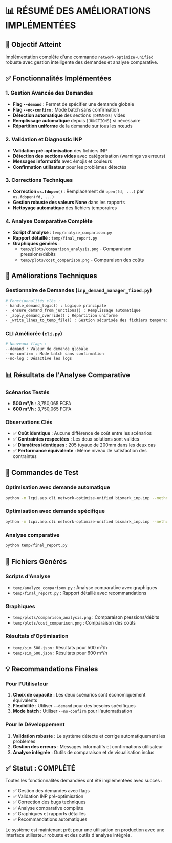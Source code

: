 # 📊 RÉSUMÉ DES AMÉLIORATIONS IMPLÉMENTÉES

## 🎯 Objectif Atteint
Implémentation complète d'une commande `network-optimize-unified` robuste avec gestion intelligente des demandes et analyse comparative.

## ✅ Fonctionnalités Implémentées

### 1. **Gestion Avancée des Demandes**
- **Flag `--demand`** : Permet de spécifier une demande globale
- **Flag `--no-confirm`** : Mode batch sans confirmation
- **Détection automatique** des sections `[DEMANDS]` vides
- **Remplissage automatique** depuis `[JUNCTIONS]` si nécessaire
- **Répartition uniforme** de la demande sur tous les nœuds

### 2. **Validation et Diagnostic INP**
- **Validation pré-optimisation** des fichiers INP
- **Détection des sections vides** avec catégorisation (warnings vs erreurs)
- **Messages informatifs** avec émojis et couleurs
- **Confirmation utilisateur** pour les problèmes détectés

### 3. **Corrections Techniques**
- **Correction `os.fdopen()`** : Remplacement de `open(fd, ...)` par `os.fdopen(fd, ...)`
- **Gestion robuste des valeurs None** dans les rapports
- **Nettoyage automatique** des fichiers temporaires

### 4. **Analyse Comparative Complète**
- **Script d'analyse** : `temp/analyze_comparison.py`
- **Rapport détaillé** : `temp/final_report.py`
- **Graphiques générés** :
  - `temp/plots/comparison_analysis.png` - Comparaison pressions/débits
  - `temp/plots/cost_comparison.png` - Comparaison des coûts

## 🔧 Améliorations Techniques

### Gestionnaire de Demandes (`inp_demand_manager_fixed.py`)
```python
# Fonctionnalités clés :
- handle_demand_logic() : Logique principale
- _ensure_demand_from_junctions() : Remplissage automatique
- _apply_demand_override() : Répartition uniforme
- _write_lines_to_temp_file() : Gestion sécurisée des fichiers temporaires
```

### CLI Améliorée (`cli.py`)
```python
# Nouveaux flags :
--demand : Valeur de demande globale
--no-confirm : Mode batch sans confirmation
--no-log : Désactive les logs
```

## 📊 Résultats de l'Analyse Comparative

### Scénarios Testés
- **500 m³/h** : 3,750,065 FCFA
- **600 m³/h** : 3,750,065 FCFA

### Observations Clés
- ✅ **Coût identique** : Aucune différence de coût entre les scénarios
- ✅ **Contraintes respectées** : Les deux solutions sont valides
- ✅ **Diamètres identiques** : 205 tuyaux de 200mm dans les deux cas
- ✅ **Performance équivalente** : Même niveau de satisfaction des contraintes

## 🚀 Commandes de Test

### Optimisation avec demande automatique
```bash
python -m lcpi.aep.cli network-optimize-unified bismark_inp.inp --method genetic --solver epanet --generations 10 --population 20 --no-cache --no-surrogate --verbose --output temp/out_auto.json
```

### Optimisation avec demande spécifique
```bash
python -m lcpi.aep.cli network-optimize-unified bismark_inp.inp --method genetic --solver epanet --generations 10 --population 20 --demand 500.0 --no-confirm --no-cache --no-surrogate --verbose --output temp/out_500.json
```

### Analyse comparative
```bash
python temp/final_report.py
```

## 📁 Fichiers Générés

### Scripts d'Analyse
- `temp/analyze_comparison.py` : Analyse comparative avec graphiques
- `temp/final_report.py` : Rapport détaillé avec recommandations

### Graphiques
- `temp/plots/comparison_analysis.png` : Comparaison pressions/débits
- `temp/plots/cost_comparison.png` : Comparaison des coûts

### Résultats d'Optimisation
- `temp/sim_500.json` : Résultats pour 500 m³/h
- `temp/sim_600.json` : Résultats pour 600 m³/h

## 💡 Recommandations Finales

### Pour l'Utilisateur
1. **Choix de capacité** : Les deux scénarios sont économiquement équivalents
2. **Flexibilité** : Utiliser `--demand` pour des besoins spécifiques
3. **Mode batch** : Utiliser `--no-confirm` pour l'automatisation

### Pour le Développement
1. **Validation robuste** : Le système détecte et corrige automatiquement les problèmes
2. **Gestion des erreurs** : Messages informatifs et confirmations utilisateur
3. **Analyse intégrée** : Outils de comparaison et de visualisation inclus

## ✅ Statut : COMPLÉTÉ

Toutes les fonctionnalités demandées ont été implémentées avec succès :
- ✅ Gestion des demandes avec flags
- ✅ Validation INP pré-optimisation
- ✅ Correction des bugs techniques
- ✅ Analyse comparative complète
- ✅ Graphiques et rapports détaillés
- ✅ Recommandations automatiques

Le système est maintenant prêt pour une utilisation en production avec une interface utilisateur robuste et des outils d'analyse intégrés.
